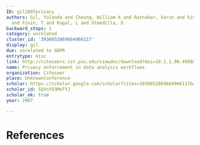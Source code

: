 ```yaml
---
ID: gil2007privacy
authors: Gil, Yolanda and Cheung, William K and Ratnakar, Varun and kin Chan, Kai
  and Finin, T and Kagal, L and Olmedilla, D
backward_steps: 1
category: unrelated
cluster_id: '3936652869664966117'
display: gil
due: unrelated to GDPR
entrytype: misc
link: http://citeseerx.ist.psu.edu/viewdoc/download?doi=10.1.1.90.4998&rep=rep1&type=pdf
name: Privacy enforcement in data analysis workflows
organization: Citeseer
place: UnknownConference
scholar: https://scholar.google.com/scholar?cites=3936652869664966117&as_sdt=2005&sciodt=0,5&hl=en
scholar_id: 5QVnfO3MoTYJ
scholar_ok: true
year: 2007

---
```


# References

